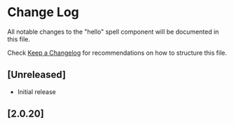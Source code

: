 # Change Log

All notable changes to the "hello" spell component will be documented in this file.

Check [Keep a Changelog](http://keepachangelog.com/) for recommendations on how to structure this file.

## [Unreleased]

- Initial release

## [2.0.20]